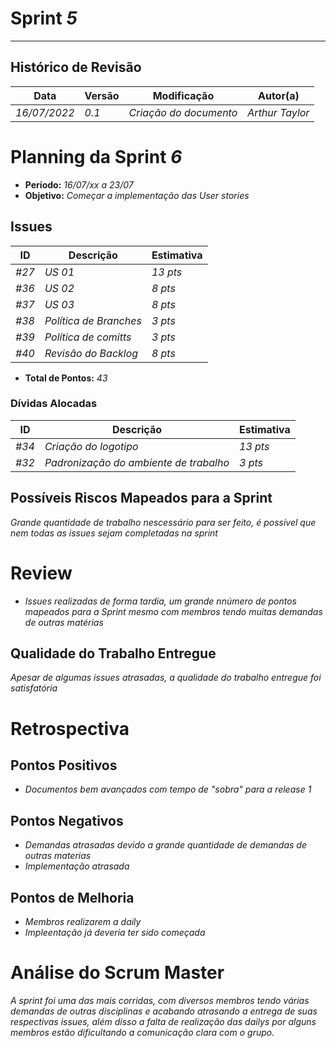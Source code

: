 <!---
O layout da documentação das sprints foi feito se baseando nos documentos produzidos
pela equipe do software Acácia, estando disponíveis em: 
<https://github.com/fga-eps-mds/2019.2-Acacia/tree/develop/docs/sprints>.
Tal layout é apenas um exemplo e pode vir a ser alterado a qualquer momento!
-->
# Sprint _5_
---
## Histórico de Revisão
| Data | Versão | Modificação | Autor(a) |
| --- | --- | --- | --- |
| _16/07/2022_ | _0.1_ | _Criação do documento_ | _Arthur Taylor_ |

# Planning da Sprint _6_

- **Período:** _16/07/xx a 23/07_
- **Objetivo:** _Começar a implementação das User stories_

## Issues

| **ID** | **Descrição** | **Estimativa** |
| --- | --- | --- | 
| _#27_ | _US 01_ | _13 pts_ |
| _#36_ | _US 02_ | _8 pts_ |
| _#37_ | _US 03_ | _8 pts_ |
| _#38_ | _Política de Branches_ | _3 pts_ |
| _#39_ | _Política de comitts_ | _3 pts_ |
| _#40_ | _Revisão do Backlog_ | _8 pts_ |

- **Total de Pontos:** _43_

### Dívidas Alocadas
| **ID** | **Descrição** | **Estimativa** |
| --- | --------- | --------- | 
| _#34_ | _Criação do logotipo_ | _13 pts_ |
| _#32_ | _Padronização do ambiente de trabalho_ | _3 pts_ |

## Possíveis Riscos Mapeados para a Sprint

_Grande quantidade de trabalho nescessário para ser feito, é possível que nem todas as issues sejam completadas na sprint_

# Review
- _Issues realizadas de forma tardia, um grande nnúmero de pontos mapeados para a Sprint mesmo com membros tendo muitas demandas de outras matérias_

## Qualidade do Trabalho Entregue
_Apesar de algumas issues atrasadas, a qualidade do trabalho entregue foi satisfatória_

# Retrospectiva

## Pontos Positivos
- _Documentos bem avançados com tempo de "sobra" para a release 1_

## Pontos Negativos
- _Demandas atrasadas devido a grande quantidade de demandas de outras materias_
- _Implementação atrasada_

## Pontos de Melhoria
- _Membros realizarem a daily_
- _Impleentação já deveria ter sido começada_

# Análise do Scrum Master
_A sprint foi uma das mais corridas, com diversos membros tendo várias demandas de outras disciplinas e acabando atrasando a entrega de suas respectivas issues, além disso a falta de realização das dailys por alguns membros estão dificultando a comunicação clara com o grupo._
